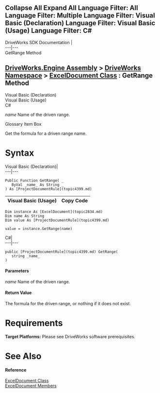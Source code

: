 Collapse All Expand All Language Filter: All  Language Filter: Multiple  Language Filter: Visual Basic (Declaration) Language Filter: Visual Basic (Usage) Language Filter: C#  
---  
DriveWorks SDK Documentation  |   
---|---  
GetRange Method   
  
[DriveWorks.Engine Assembly](topic2156.md) > [DriveWorks Namespace](topic2159.md) > [ExcelDocument Class](topic2834.md) : GetRange Method  
---  
  
Visual Basic (Declaration)    
Visual Basic (Usage)    
C# 

_name_
    Name of the driven range.

Glossary Item Box

Get the formula for a driven range name. 

# Syntax

Visual Basic (Declaration)|   
---|---  
      
    
    Public Function GetRange( _
       ByVal _name_ As String _
    ) As [ProjectDocumentRule](topic4399.md)  
  
Visual Basic (Usage)| Copy Code  
---|---  
      
    
    Dim instance As [ExcelDocument](topic2834.md)
    Dim name As String
    Dim value As [ProjectDocumentRule](topic4399.md)
     
    value = instance.GetRange(name)  
  
C#|   
---|---  
      
    
    public [ProjectDocumentRule](topic4399.md) GetRange( 
       string _name_
    )  
  
#### Parameters

 _name_
    Name of the driven range.

#### Return Value

The formula for the driven range, or nothing if it does not exist.

# Requirements

**Target Platforms:** Please see DriveWorks software prerequisites.

# See Also

#### Reference

[ExcelDocument Class](topic2834.md)   
[ExcelDocument Members](topic2835.md)


